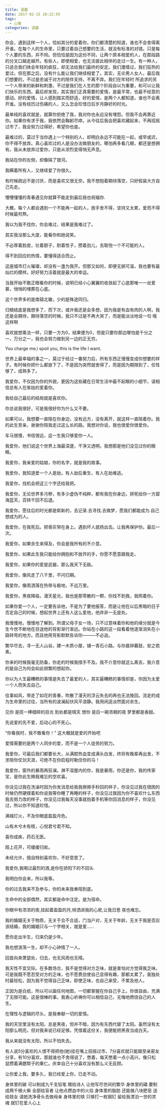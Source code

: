 ```yaml
---
title: 语露
date: 2017-02-15 10:22:59
tags:
  - 心情
categories: 语露
---
```


你会，遇到这样一个人，恰如其分的爱着你，你们都清楚的知道，谁也不会舍得离开谁。在每个人的生命里，只要过着自己想要的生活，就没有标准的对错。只是每个人要的东西，并不同。但恰恰是因为这份不同，让两个原本相爱的人，在那段路的分叉口越走越开。有些人，即使相爱，也无法彼此相伴的走过一生。有一种人，只适合我们体会年轻的疯狂，却无法给我们最终的安定。我们激情过，我们狂热的爱过。但在那之后，没有什么能让我们继续相爱了。其实，无论男人女人，最后我们想要的，不过是忠诚于对方的陪伴支持，不离不弃。我们在年轻时 所追求的另一个人带来的新鲜和刺激，不过是我们在人生的那个阶段自以为重要，和可以让我们快乐的东西。最后却发现，其实我们正真需要的爱情，是最平常，也最不经意的感动。好的爱情，让人感到踏实而舒适，好的爱情，是两个人都知道，谁也不会离开谁。没有经历过伤痛的人，又么怎会珍惜日后岁月静好的时光。

最单纯的喜欢就是，就算你拒绝了我，我对你也永远没有埋怨。但我不会再靠近你。如果你有求于我，我依然会鞠躬尽瘁。从今往后我会把喜欢藏起来，不再招摇过市了，我会努力过得好，希望你也是。 

最难过的，莫过于当你遇上一个特别的人，却明白永远不可能在一起，或早或迟，你不得不放弃。真心喜欢过的人是没办法做朋友的，哪怕再多看几眼，都还是想拥有。我从未放弃过爱你，只是从浓烈变得悄无声息。

我站在你的左侧，却像隔了银河。

我瞒着所有人，又继续爱了你很久。

有时候疏远不是讨厌，而是喜欢又很无奈。我不想抱着期待落空，只好假装大方自己先走。

懵懵懂懂的青春遇见你就算不能走到最后我也祝福你. ​​​​

大概，每个人都会遇到一个不能再一起的人，放手舍不得，坚持又太累，爱而不得时候最煎熬。

我以为我不找你，你会难过，结果是我难过了。

其实我没那么大度，能看你和她说笑。

不必厚着脸皮，壮着胆子，耐着性子，攒着劲儿，去取悦一个不可能的人。

得不到回应的热情，要懂得适合而止。

这座城市灯火璀璨，却没有一盏为我开。但那又如何，即便无粥可温，我也要有最灿烂的模样。好好努力活着就是最大的幸运。

当我开始不敢正眼看你的时候，说明已经小心翼翼的收敛起了心底那唯一一丝爱慕，悄悄的埋葬在心底。

这个世界多的是南辕北辙，少的是殊途同归。

归根结底是我想多了，而下次，或许我还是会多想，因为我是有血有肉的人啊，我还是会期待，期待落空的时候，我只不过是不再大哭了，而是能淡淡地说一句 哦 这样啊

喜欢就想乘法一样，只要一方为0，结果便为0，但是只要你那边哪怕是千分之一，万分之一，我也会努力做到另一边的正无穷。

You charge me,i spoil you, this is the life I want.

世界上最幸福的事之一，莫过于经过一番努力后，所有东西正慢慢变成你想要的样子。有时候你把什么都放下了，不是因为突然就舍得了，而是因为期限到了，任性够了，成熟多了。

我爱你，不仅因为你的外貌，更因为这些藏在日常生活中最不起眼的小细节，请相信总有人在笨拙的爱着你。

我给自己最后的结局就是喜欢你。

你总说我很好，可是我很好你为什么又不要。

如果可以，我想要一直陪在你身边，没有远方，没有离开，就这样一直陪着你。我的此生至亲，谢谢你陪我走过这么长的路。我想对你说，我也很爱你很爱你。

车马很慢，书信很远，这一生我只够爱你一人。

我爱你，他们说这个世界上海最深邃，干净又透明，我想那是他们没见过你的眼睛。

我爱你，我亲爱的姑娘，你的名字，就是我的故事。

我爱你，我知道爱一个人是劫，有人劫后重生，有人在劫难逃。

我爱你，找机会把这三个字还给我把。

我爱你，无论世界多污秽，有多少虚伪不纯粹，都有我在你身边，拼死给你一方碧海蓝天，百转千回不后退。

我爱你，愿往后的时光都是崭新的，去记录.去寻找.去做梦，愿我们都能成为.自己想成为的人。

我爱你，在我死后。把骨灰带在身上。遇到坏人就扬出去。让我再保护你。最后一次。

我爱你，如果余生来得及，你会是我所有的不介意。

我爱你，如果此生我只能给你拥抱和不放开的手，你愿不愿意跟我走。

我爱你，如果你的爱是武器，那么我天下无敌。

我爱你，像风走了八千里，不问归期。

我爱你，像雨洒落在热带与极地，不远万里。

我爱你，黑夜降临，漫天星光，我也是那零散的一颗，你找不到我，我照着你。

如果你爱一个人，一定要告诉他，不是为了要他报答，而是让他在以后黑暗的日子否定自己的时候，想起世界上还有人这么爱他，他并非一无是处。

我慢慢地，慢慢地了解到。所谓父母子女一场，只不过意味着你和他的缘分就是今生今世不断地在目送他的背影渐行渐远。你站在小路的这一段看着他逐渐消失在小路转弯的地方。而且他用背影默默告诉你———不必追。

繁华尽去，寻一无人山谷。建一木质小屋，铺一青石小路。与你晨钟暮鼓，安之若素。

你来的时候我毫无防备，你走的时候我措手不及。我不介意你就这么离去，我介意的是自己为何会如此频繁的想起你。

你以为人生最糟糕的事情是失去了最爱的人，其实最糟糕的事情却是，你因为太爱一个人而失去自己。

往事如风，带走了如花的青春，吹散了漫天的浮云失去的再也无法挽回。流走的成为生命里的过往，当所有的波澜起伏风平浪静。我用闲适淡然面对余生。

见你 是揽一捧细碎的目光 到处都是晴天 想你 是舀一碗浓稠的夜 梦里都是香甜。

先说爱的先不爱，后动心的不死心。

“你看我时，我不敢看你！” 这大概就是爱的开始吧

爱情需要的是两个人同步的爱，而不是一个人徒劳的努力。

我爱你，可最后我们都要长大，从满腔热血变成满头白发，终将有晚辈再出发，不求陪你仗剑天涯，可绝不在你启程时勒住你的马！

我爱你，窗外的暴雨再狂澜。淋不湿屋内的你，我是暴雨，你还是你，我的传家宝，是你此生赐我难忘的空欢喜。

你没见过我在洗澡时因为你发消息给我我擦擦手秒回的样子，你没见过我在很困的时候仍然硬撑着和你说我等你睡了再睡的样子，你没见过我因为你不喜欢什么东西我去努力改的样子，你没见过我每天没事就抱着手机等你回消息的样子，你没见过，所以你不知道珍惜。

满城灯火，不及你眼底盈盈月色。

山有木兮木有枝，心悦君兮君不知。

喜你成疾，药石无医。

陌上花开，可缓缓归矣。

未经允许，擅自特别喜欢你，不好意思了。

我爱你,我喝过最烈的酒,是你在骄阳下的不回头.

我明白你会来，所以我等。

你的过去我来不及参与，你的未来我奉陪到底。

生命中的全部偶然，其实都是命中注定。是为宿命。

你眼中有浓浓的夜,挂起着盈盈的月,倾洒进我的心房,让我日思 夜也难忘。

我的婚姻无关于物质，无关于合不合适，门当户对，无关于年龄，无关于我是否应该结婚，我的婚姻只与一个字相关，就是爱……

愿你走出半生，归来仍是少年。

我也想浪荡一生，却不小心钟情了一人。

回首向来萧瑟处，归去，也无风雨也无晴。

我天性不宜交际。在多数场合，我不是觉得对方乏味，就是害怕对方觉得我乏味。可是我既不愿忍受对方的乏味，也不愿费劲使自己显得有趣，那都太累了。我独处时最轻松，因为我不觉得自己乏味，即使乏味，也自己承受，不累及他人。

正因为是白纸，所以可以画任何地图，一切都掌握在你自己手上。你很自由，充满了无限可能。这是很棒的事。我衷心祈祷你可以相信自己，无悔地燃烧自己的人生。

在理性与逻辑的尽头，是我奉献一切的爱情。

我的天空里没有太阳，总是黑夜，但并不暗，因为有东西代替了太阳。虽然没有太阳那么明亮，但对我来说已经足够。凭借着这份关，我便能把黑夜当成白天。

我从来就没有太阳，所以不怕失去。

有人说5分喜欢的人恨不得把他(她)挂在嘴上招摇过市，7分喜欢就只能跟至亲密友分享，有10分喜欢，那就谁也不舍得说了，憋着，每天憋着一点小高兴，像只松鼠攒着满腮帮子的果仁。庆幸自己十分喜欢没有那么义无反顾。

让你爱上我，要多久，我已经爱上你，已走不动。

身体里的碳 可以制成九千支铅笔 赠给诗人 让他写尽世间的繁华 身体里的磷 要制成两千根火柴 全部给盲者 让他点燃血中的火焰 身体里的脂肪 还能做八块肥皂 送给妓女 请她洗净骨头去做母亲 身体里的铁 只够打一枚钢钉 留给我漂泊一世的灵魂 就钉在爱人心上
